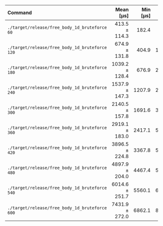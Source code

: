 | Command | Mean [µs] | Min [µs] | Max [µs] | Relative |
|:---|---:|---:|---:|---:|
| `./target/release/free_body_1d_bruteforce 60` | 413.5 ± 114.3 | 182.4 | 909.7 | 1.00 |
| `./target/release/free_body_1d_bruteforce 120` | 674.9 ± 131.8 | 404.9 | 1305.2 | 1.63 ± 0.55 |
| `./target/release/free_body_1d_bruteforce 180` | 1039.2 ± 128.4 | 676.9 | 2041.3 | 2.51 ± 0.76 |
| `./target/release/free_body_1d_bruteforce 240` | 1537.9 ± 147.3 | 1207.9 | 2677.8 | 3.72 ± 1.09 |
| `./target/release/free_body_1d_bruteforce 300` | 2140.5 ± 157.8 | 1691.6 | 3202.5 | 5.18 ± 1.48 |
| `./target/release/free_body_1d_bruteforce 360` | 2919.1 ± 183.0 | 2417.1 | 5191.8 | 7.06 ± 2.00 |
| `./target/release/free_body_1d_bruteforce 420` | 3896.5 ± 224.8 | 3367.8 | 5933.9 | 9.42 ± 2.66 |
| `./target/release/free_body_1d_bruteforce 480` | 4897.9 ± 204.0 | 4467.4 | 5690.2 | 11.84 ± 3.31 |
| `./target/release/free_body_1d_bruteforce 540` | 6014.6 ± 251.7 | 5560.1 | 6788.7 | 14.55 ± 4.07 |
| `./target/release/free_body_1d_bruteforce 600` | 7431.9 ± 272.0 | 6862.1 | 8746.4 | 17.97 ± 5.01 |
